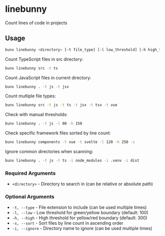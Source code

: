 # linebunny

Count lines of code in projects

## Usage
```bash
bunx linebunny <directory> [-t file_type] [-l low_threshold] [-h high_threshold] [-s] [-i directory_to_ignore]
```

Count TypeScript files in src directory:
```bash
bunx linebunny src -t ts
```

Count JavaScript files in current directory:
```bash
bunx linebunny . -t js -t jsx
```

Count multiple file types:
```bash
bunx linebunny src -t js -t ts -t jsx -t tsx -t vue
```

Check with manual thresholds:
```bash
bunx linebunny . -t js -l 80 -h 150
```

Check specific framework files sorted by line count:
```bash
bunx linebunny components -t vue -t svelte -l 120 -h 250 -s
```

Ignore common directories when scanning:
```bash
bunx linebunny . -t js -t ts -i node_modules -i .venv -i dist
```


### Required Arguments

- `<directory>` - Directory to search in (can be relative or absolute path)

### Optional Arguments

- `-t, --type` - File extension to include (can be used multiple times)
- `-l, --low` - Low threshold for green/yellow boundary (default: 100)
- `-h, --high` - High threshold for yellow/red boundary (default: 300)
- `-s, --sort` - Sort files by line count in ascending order
- `-i, --ignore` - Directory name to ignore (can be used multiple times)